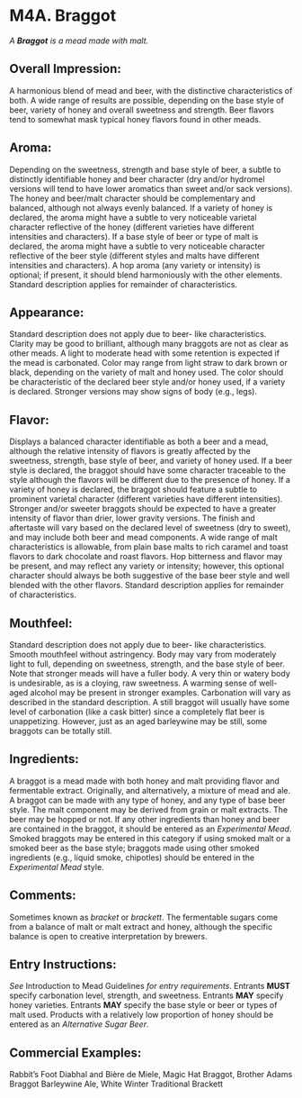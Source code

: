# M4A. Braggot

_A **Braggot** is a mead made with malt._

## Overall Impression: 

A harmonious blend of mead and beer, with the distinctive characteristics of both. A wide range of results are possible, depending on the base style of beer, variety of honey and overall sweetness and strength. Beer flavors tend to somewhat mask typical honey flavors found in other meads.

## Aroma: 

Depending on the sweetness, strength and base style of beer, a subtle to distinctly identifiable honey and beer character (dry and/or hydromel versions will tend to have lower aromatics than sweet and/or sack versions). The honey and beer/malt character should be complementary and balanced, although not always evenly balanced. If a variety of honey is declared, the aroma might have a subtle to very noticeable varietal character reflective of the honey (different varieties have different intensities and characters). If a base style of beer or type of malt is declared, the aroma might have a subtle to very noticeable character reflective of the beer style (different styles and malts have different intensities and characters). A hop aroma (any variety or intensity) is optional; if present, it should blend harmoniously with the other elements. Standard description applies for remainder of characteristics.

## Appearance:

Standard description does not apply due to beer- like characteristics. Clarity may be good to brilliant, although many braggots are not as clear as other meads. A light to moderate head with some retention is expected if the mead is carbonated. Color may range from light straw to dark brown or black, depending on the variety of malt and honey used. The color should be characteristic of the declared beer style and/or honey used, if a variety is declared. Stronger versions may show signs of body (e.g., legs).

## Flavor: 

Displays a balanced character identifiable as both a beer and a mead, although the relative intensity of flavors is greatly affected by the sweetness, strength, base style of beer, and variety of honey used. If a beer style is declared, the braggot should have some character traceable to the style although the flavors will be different due to the presence of honey. If a variety of honey is declared, the braggot should feature a subtle to prominent varietal character (different varieties have different intensities). Stronger and/or sweeter braggots should be expected to have a greater intensity of flavor than drier, lower gravity versions. The finish and aftertaste will vary based on the declared level of sweetness (dry to sweet), and may include both beer and mead components. A wide range of malt characteristics is allowable, from plain base malts to rich caramel and toast flavors to dark chocolate and roast flavors. Hop bitterness and flavor may be present, and may reflect any variety or intensity; however, this optional character should always be both suggestive of the base beer style and well blended with the other flavors. Standard description applies for remainder of characteristics.

## Mouthfeel: 

Standard description does not apply due to beer- like characteristics. Smooth mouthfeel without astringency. Body may vary from moderately light to full, depending on sweetness, strength, and the base style of beer. Note that stronger meads will have a fuller body. A very thin or watery body is undesirable, as is a cloying, raw sweetness. A warming sense of well-aged alcohol may be present in stronger examples. Carbonation will vary as described in the standard description. A still braggot will usually have some level of carbonation (like a cask bitter) since a completely flat beer is unappetizing. However, just as an aged barleywine may be still, some braggots can be totally still.

## Ingredients: 

A braggot is a mead made with both honey and malt providing flavor and fermentable extract. Originally, and alternatively, a mixture of mead and ale. A braggot can be made with any type of honey, and any type of base beer style. The malt component may be derived from grain or malt extracts. The beer may be hopped or not. If any other ingredients than honey and beer are contained in the braggot, it should be entered as an _Experimental Mead_. Smoked braggots may be entered in this category if using smoked malt or a smoked beer as the base style; braggots made using other smoked ingredients (e.g., liquid smoke, chipotles) should be entered in the _Experimental Mead_ style.

## Comments: 

Sometimes known as _bracket_ or _brackett_. The fermentable sugars come from a balance of malt or malt extract and honey, although the specific balance is open to creative interpretation by brewers.

## Entry Instructions: 

_See_ Introduction to Mead Guidelines _for entry requirements_. Entrants **MUST** specify carbonation level, strength, and sweetness. Entrants **MAY** specify honey varieties. Entrants **MAY** specify the base style or beer or types of malt used. Products with a relatively low proportion of honey should be entered as an _Alternative Sugar Beer_.

## Commercial Examples: 

Rabbit’s Foot Diabhal and Bière de Miele, Magic Hat Braggot, Brother Adams Braggot Barleywine Ale, White Winter Traditional Brackett